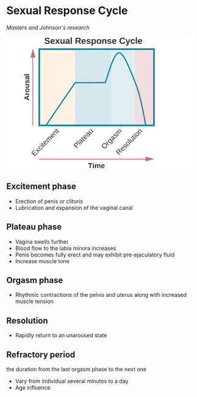 # Sexual Response Cycle

*Masters and Johnson's research*

![](sexual-response-cycle.png)

## Excitement phase

- Erection of penis or clitoris
- Lubrication and expansion of the vaginal canal

## Plateau phase

- Vagina swells further
- Blood flow to the labia minora increases
- Penis becomes fully erect and may exhibit pre-ejaculatory fluid
- Increase muscle tone

## Orgasm phase

- Rhythmic contractions of the pelvis and uterus along with increased muscle tension

## Resolution

- Rapidly return to an unaroused state

## Refractory period

the duration from the last orgasm phase to the next one

- Vary from individual several minutes to a day
- Age influence
